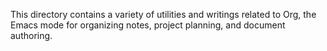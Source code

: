 This directory contains a variety of utilities and
writings related to Org, the Emacs mode for organizing
notes, project planning, and document authoring. 

